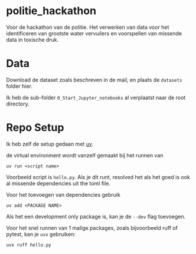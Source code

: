 # politie_hackathon
Voor de hackathon van de politie. Het verwerken van data voor het identificeren van grootste water vervuilers en voorspellen van missende data in toxische druk.

# Data
Download de dataset zoals beschreven in de mail, en plaats de `datasets` folder hier.

Ik heb de sub-folder `0_Start_Jupyter_notebooks` al verplaatst naar de root directory. 

# Repo Setup
Ik heb zelf de setup gedaan met [uv](https://docs.astral.sh/uv/).

de virtual environment wordt vanzelf gemaakt bij het runnen van 
```
uv run <script name>
```
Voorbeeld script is `hello.py`. Als je dit runt, resolved het als het goed is ook al missende dependencies uit the toml file.  

Voor het toevoegen van dependencies gebruik 
```
uv add <PACKAGE NAME>
```
Als het een development only package is, kan je de `--dev` flag toevoegen. 

Voor het snel runnen van 1 malige packages, zoals bijvoorbeeld ruff of pytest, kan je `uvx` gebruiken: 
```
uvx ruff hello.py
```


